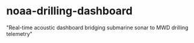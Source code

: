# noaa-drilling-dashboard
"Real-time acoustic dashboard bridging submarine sonar to MWD drilling telemetry"
